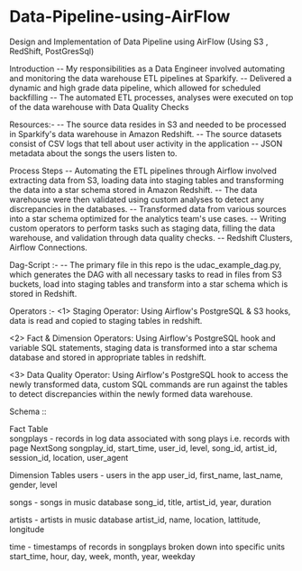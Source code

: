 # Data-Pipeline-using-AirFlow
Design and Implementation of Data Pipeline using AirFlow (Using S3 , RedShift, PostGresSql)


Introduction
  -- My responsibilities as a Data Engineer involved automating and monitoring the data warehouse ETL pipelines at Sparkify.
  -- Delivered a dynamic and high grade data pipeline, which allowed for scheduled backfilling 
  -- The automated ETL processes, analyses were executed on top of the data warehouse with Data Quality Checks

Resources:-
  -- The source data resides in S3 and needed to be processed in Sparkify's data warehouse in Amazon Redshift.
  -- The source datasets consist of CSV logs that tell about user activity in the application
  -- JSON metadata about the songs the users listen to.

Process Steps
  -- Automating the ETL pipelines through Airflow involved extracting data from S3, loading data into staging tables and transforming the data into a star schema stored in Amazon Redshift. 
  -- The data warehouse were then validated using custom analyses to detect any discrepancies in the databases. 
  -- Transformed data from various sources into a star schema optimized for the analytics team's use cases.
  -- Writing custom operators to perform tasks such as staging data, filling the data warehouse, and validation through data quality checks.
  -- Redshift Clusters, Airflow Connections.
  
Dag-Script :-
    -- The primary file in this repo is the udac_example_dag.py, which generates the DAG with all necessary tasks to read in files from S3 buckets, load into staging tables and transform into a star schema which is stored in Redshift.
    
Operators :- 
  <1> Staging Operator: 
      Using Airflow's PostgreSQL & S3 hooks, data is read and copied to staging tables in redshift.

  <2> Fact & Dimension Operators: 
      Using Airflow's PostgreSQL hook and variable SQL statements, staging data is transformed into a star schema database and stored in appropriate tables in redshift.

  <3> Data Quality Operator: 
      Using Airflow's PostgreSQL hook to access the newly transformed data, custom SQL commands are run against the tables to detect discrepancies within the newly formed data warehouse.
      
Schema ::

Fact Table  
  songplays -
      records in log data associated with song plays i.e. records with page NextSong
      songplay_id, start_time, user_id, level, song_id, artist_id, session_id, location, user_agent
  
Dimension Tables
  users - 
    users in the app
    user_id, first_name, last_name, gender, level

  songs - 
    songs in music database
    song_id, title, artist_id, year, duration

  artists - 
    artists in music database
    artist_id, name, location, lattitude, longitude

  time - 
    timestamps of records in songplays broken down into specific units
    start_time, hour, day, week, month, year, weekday
